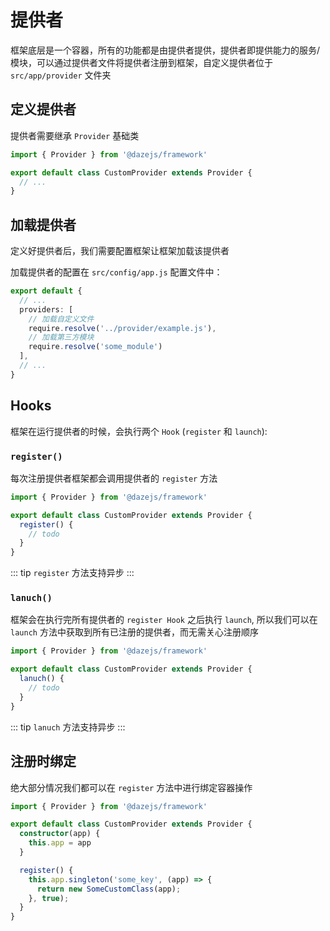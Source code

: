 # 提供者

框架底层是一个容器，所有的功能都是由提供者提供，提供者即提供能力的服务/模块，可以通过提供者文件将提供者注册到框架，自定义提供者位于 `src/app/provider` 文件夹

## 定义提供者

提供者需要继承 `Provider` 基础类

```ts
import { Provider } from '@dazejs/framework'

export default class CustomProvider extends Provider {
  // ...
}
```

## 加载提供者

定义好提供者后，我们需要配置框架让框架加载该提供者

加载提供者的配置在 `src/config/app.js` 配置文件中：

```ts
export default {
  // ...
  providers: [
    // 加载自定义文件
    require.resolve('../provider/example.js'), 
    // 加载第三方模块
    require.resolve('some_module')
  ],
  // ...
}
```

## Hooks

框架在运行提供者的时候，会执行两个 `Hook` (`register` 和 `launch`):

### `register()`

每次注册提供者框架都会调用提供者的 `register` 方法

```ts
import { Provider } from '@dazejs/framework'

export default class CustomProvider extends Provider {
  register() {
    // todo
  }
}

```

::: tip
`register` 方法支持异步
:::

### `lanuch()`

框架会在执行完所有提供者的 `register Hook` 之后执行 `launch`, 所以我们可以在 `launch` 方法中获取到所有已注册的提供者，而无需关心注册顺序


```ts
import { Provider } from '@dazejs/framework'

export default class CustomProvider extends Provider {
  lanuch() {
    // todo
  }
}
```
::: tip
`lanuch` 方法支持异步
:::

## 注册时绑定

绝大部分情况我们都可以在 `register` 方法中进行绑定容器操作

```ts
import { Provider } from '@dazejs/framework'

export default class CustomProvider extends Provider {
  constructor(app) {
    this.app = app
  }

  register() {
    this.app.singleton('some_key', (app) => {
      return new SomeCustomClass(app);
    }, true);
  }
}
```

